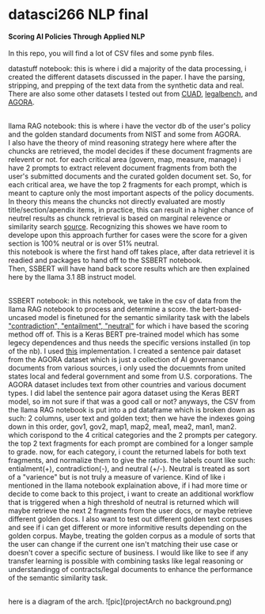 # datasci266 NLP final

**Scoring AI Policies Through Applied NLP** <br>
<br>
In this repo, you will find a lot of CSV files and some pynb files. <br>

datastuff notebook: this is where i did a majority of the data processing, i created the different datasets discussed in the paper. I have the parsing, stripping, and prepping of the text data from the synthetic data and real. There are also some other datasets I tested out from [CUAD](https://github.com/TheAtticusProject/cuad), [legalbench](https://www.google.com/url?q=https%3A%2F%2Fhuggingface.co%2Fdatasets%2Fnguha%2Flegalbench), and [AGORA](https://www.google.com/url?q=https%3A%2F%2Fzenodo.org%2Frecords%2F15053471).
<br><br>

llama RAG notebook: this is where i have the vector db of the user's policy and the golden standard documents from NIST and some from AGORA. <br>
I also have the theory of mind reasoning strategy here where after the chuncks are retrieved, the model decides if these document fragments are relevent or not. for each critical area (govern, map, measure, manage) i have 2 prompts to extract relevent document fragments from both the user's submitted documents and the curated golden document set. So, for each critical area, we have the top 2 fragments for each prompt, which is meant to capture only the most important aspects of the policy documents. In theory this means the chuncks not directly evaluated are mostly title/section/apendix items, in practice, this can result in a higher chance of neutrel results as chunck retrieval is based on marginal relevence or similarity search [source](https://python.langchain.com/v0.1/docs/modules/data_connection/retrievers/multi_vector/). Recognizing this showes we have room to develope upon this approach further for cases were the score for a given section is 100% neutral or is over 51% neutral. <br>
this notebook is where the first hand off takes place, after data retrievel it is readied and packages to hand off to the SSBERT notebook. <br>
Then, SSBERT will have hand back score results which are then explained here by the llama 3.1 8B instruct model. 
<br><br>


SSBERT notebook: in this notebook, we take in the csv of data from the llama RAG notebook to process and determine a score. the bert-based-uncased model is finetuned for 
the semantic similarity task with the labels ["contradiction", "entailment", "neutral"](https://nlp.stanford.edu/projects/snli/) for which i have based the scoring method off of. This is a Keras BERT pre-trained model which has some legecy dependences and thus needs the specific versions installed (in top of the nb). I used [this](https://keras.io/examples/nlp/semantic_similarity_with_bert/) implementation. I created a sentence pair dataset from the AGORA dataset which is just a collection of AI governance documents from various sources, i only used the docuemnts from united states local and federal government and some from U.S. corporations. The AGORA dataset includes text from other countries and various document types. I did label the sentence pair agora dataset using the Keras BERT model, so im not sure if that was a good call or not? anyways, the CSV from the llama RAG notebook is put into a pd dataframe which is broken down as such: 2 columns, user text and golden text; then we have the indexes going down in this order, gov1, gov2, map1, map2, mea1, mea2, man1, man2. which corispond to the 4 critical categories and the 2 prompts per category. the top 2 text fragments for each prompt are combined for a longer sample to grade. now, for each category, i count the returned labels for both text fragments, and normalize them to give the ratios. the labels count like such: entialment(+), contradiction(-), and neutral (+/-). Neutral is treated as sort of a "varience" but is not truly a measure of varience. Kind of like i mentioned in the llama notebook explaination above, if i had more time or decide to come back to this project, i want to create an additional workflow that is triggered when a high threshold of neutral is returned which will maybe retrieve the next 2 fragments from the user docs, or maybe retrieve different golden docs. I also want to test out different golden text corpuses and see if i can get different or more informitive results depending on the golden corpus. Maybe, treating the golden corpus as a module of sorts that the user can change if the current one isn't matching their use case or doesn't cover a specific secture of business. I would like like to see if any transfer learning is possible with combining tasks like legal reasoning or understandingg of contracts/legal documents to enhance the performance of the semantic similarity task. 
<br><br>

here is a diagram of the arch.
![pic](projectArch no background.png)

